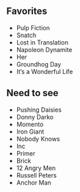 ## Favorites

- Pulp Fiction
- Snatch
- Lost in Translation
- Napoleon Dynamite
- Her
- Groundhog Day
- It’s a Wonderful Life

## Need to see

- Pushing Daisies
- Donny Darko
- Momento
- Iron Giant
- Nobody Knows
- Inc
- Primer
- Brick
- 12 Angry Men
- Russell Peters
- Anchor Man
